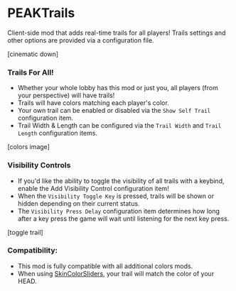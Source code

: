 # PEAKTrails

Client-side mod that adds real-time trails for all players! Trails settings and other options are provided via a configuration file.  

[cinematic down]

### Trails For All!
- Whether your whole lobby has this mod or just you, all players (from your perspective) will have trails!  
- Trails will have colors matching each player's color.  
- Your own trail can be enabled or disabled via the ``Show Self Trail`` configuration item.  
- Trail Width & Length can be configured via the ``Trail Width`` and ``Trail Length`` configuration items.

[colors image]

### Visibility Controls
- If you'd like the ability to toggle the visibility of all trails with a keybind, enable the Add Visibility Control configuration item!
- When the ``Visibility Toggle Key`` is pressed, trails will be shown or hidden depending on their current status.
- The ``Visibility Press Delay`` configuration item determines how long after a key press the game will wait until listening for the next key press.

[toggle trail]

### Compatibility:
- This mod is fully compatible with all additional colors mods.  
- When using [SkinColorSliders](https://thunderstore.io/c/peak/p/Snosz/SkinColorSliders/), your trail will match the color of your HEAD.  